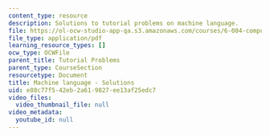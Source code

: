 ```yaml
---
content_type: resource
description: Solutions to tutorial problems on machine language.
file: https://ol-ocw-studio-app-qa.s3.amazonaws.com/courses/6-004-computation-structures-spring-2009/e88c77f542eb2a619827ee13af25edc7_MIT6_004s09_tutor12_sol.pdf
file_type: application/pdf
learning_resource_types: []
ocw_type: OCWFile
parent_title: Tutorial Problems
parent_type: CourseSection
resourcetype: Document
title: Machine language - Solutions
uid: e88c77f5-42eb-2a61-9827-ee13af25edc7
video_files:
  video_thumbnail_file: null
video_metadata:
  youtube_id: null
---
```


